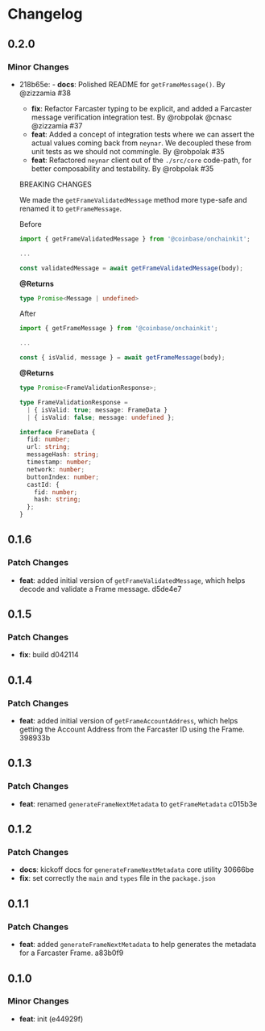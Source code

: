 # Changelog

## 0.2.0

### Minor Changes

- 218b65e: - **docs**: Polished README for `getFrameMessage()`. By @zizzamia #38

  - **fix**: Refactor Farcaster typing to be explicit, and added a Farcaster message verification integration test. By @robpolak @cnasc @zizzamia #37
  - **feat**: Added a concept of integration tests where we can assert the actual values coming back from `neynar`. We decoupled these from unit tests as we should not commingle. By @robpolak #35
  - **feat**: Refactored `neynar` client out of the `./src/core` code-path, for better composability and testability. By @robpolak #35

  BREAKING CHANGES

  We made the `getFrameValidatedMessage` method more type-safe and renamed it to `getFrameMessage`.

  Before

  ```ts
  import { getFrameValidatedMessage } from '@coinbase/onchainkit';

  ...

  const validatedMessage = await getFrameValidatedMessage(body);
  ```

  **@Returns**

  ```ts
  type Promise<Message | undefined>
  ```

  After

  ```ts
  import { getFrameMessage } from '@coinbase/onchainkit';

  ...

  const { isValid, message } = await getFrameMessage(body);
  ```

  **@Returns**

  ```ts
  type Promise<FrameValidationResponse>;

  type FrameValidationResponse =
    | { isValid: true; message: FrameData }
    | { isValid: false; message: undefined };

  interface FrameData {
    fid: number;
    url: string;
    messageHash: string;
    timestamp: number;
    network: number;
    buttonIndex: number;
    castId: {
      fid: number;
      hash: string;
    };
  }
  ```

## 0.1.6

### Patch Changes

- **feat**: added initial version of `getFrameValidatedMessage`, which helps decode and validate a Frame message. d5de4e7

## 0.1.5

### Patch Changes

- **fix**: build d042114

## 0.1.4

### Patch Changes

- **feat**: added initial version of `getFrameAccountAddress`, which helps getting the Account Address from the Farcaster ID using the Frame. 398933b

## 0.1.3

### Patch Changes

- **feat**: renamed `generateFrameNextMetadata` to `getFrameMetadata` c015b3e

## 0.1.2

### Patch Changes

- **docs**: kickoff docs for `generateFrameNextMetadata` core utility 30666be
- **fix**: set correctly the `main` and `types` file in the `package.json`

## 0.1.1

### Patch Changes

- **feat**: added `generateFrameNextMetadata` to help generates the metadata for a Farcaster Frame. a83b0f9

## 0.1.0

### Minor Changes

- **feat**: init (e44929f)
